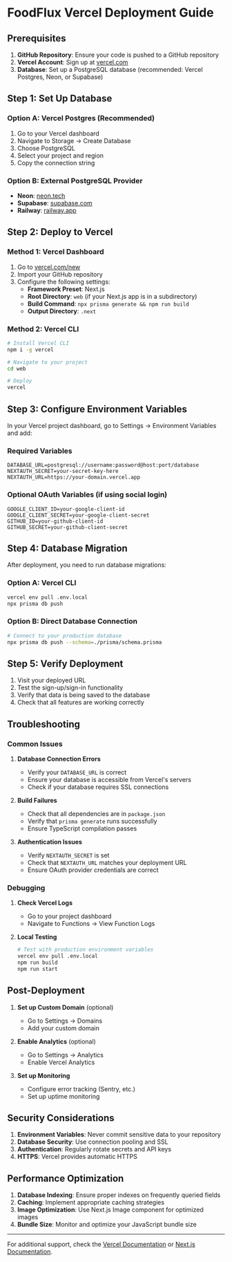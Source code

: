 # FoodFlux Vercel Deployment Guide

## Prerequisites

1. **GitHub Repository**: Ensure your code is pushed to a GitHub repository
2. **Vercel Account**: Sign up at [vercel.com](https://vercel.com)
3. **Database**: Set up a PostgreSQL database (recommended: Vercel Postgres, Neon, or Supabase)

## Step 1: Set Up Database

### Option A: Vercel Postgres (Recommended)
1. Go to your Vercel dashboard
2. Navigate to Storage → Create Database
3. Choose PostgreSQL
4. Select your project and region
5. Copy the connection string

### Option B: External PostgreSQL Provider
- **Neon**: [neon.tech](https://neon.tech)
- **Supabase**: [supabase.com](https://supabase.com)
- **Railway**: [railway.app](https://railway.app)

## Step 2: Deploy to Vercel

### Method 1: Vercel Dashboard
1. Go to [vercel.com/new](https://vercel.com/new)
2. Import your GitHub repository
3. Configure the following settings:
   - **Framework Preset**: Next.js
   - **Root Directory**: `web` (if your Next.js app is in a subdirectory)
   - **Build Command**: `npx prisma generate && npm run build`
   - **Output Directory**: `.next`

### Method 2: Vercel CLI
```bash
# Install Vercel CLI
npm i -g vercel

# Navigate to your project
cd web

# Deploy
vercel
```

## Step 3: Configure Environment Variables

In your Vercel project dashboard, go to Settings → Environment Variables and add:

### Required Variables
```
DATABASE_URL=postgresql://username:password@host:port/database
NEXTAUTH_SECRET=your-secret-key-here
NEXTAUTH_URL=https://your-domain.vercel.app
```

### Optional OAuth Variables (if using social login)
```
GOOGLE_CLIENT_ID=your-google-client-id
GOOGLE_CLIENT_SECRET=your-google-client-secret
GITHUB_ID=your-github-client-id
GITHUB_SECRET=your-github-client-secret
```

## Step 4: Database Migration

After deployment, you need to run database migrations:

### Option A: Vercel CLI
```bash
vercel env pull .env.local
npx prisma db push
```

### Option B: Direct Database Connection
```bash
# Connect to your production database
npx prisma db push --schema=./prisma/schema.prisma
```

## Step 5: Verify Deployment

1. Visit your deployed URL
2. Test the sign-up/sign-in functionality
3. Verify that data is being saved to the database
4. Check that all features are working correctly

## Troubleshooting

### Common Issues

1. **Database Connection Errors**
   - Verify your `DATABASE_URL` is correct
   - Ensure your database is accessible from Vercel's servers
   - Check if your database requires SSL connections

2. **Build Failures**
   - Check that all dependencies are in `package.json`
   - Verify that `prisma generate` runs successfully
   - Ensure TypeScript compilation passes

3. **Authentication Issues**
   - Verify `NEXTAUTH_SECRET` is set
   - Check that `NEXTAUTH_URL` matches your deployment URL
   - Ensure OAuth provider credentials are correct

### Debugging

1. **Check Vercel Logs**
   - Go to your project dashboard
   - Navigate to Functions → View Function Logs

2. **Local Testing**
   ```bash
   # Test with production environment variables
   vercel env pull .env.local
   npm run build
   npm run start
   ```

## Post-Deployment

1. **Set up Custom Domain** (optional)
   - Go to Settings → Domains
   - Add your custom domain

2. **Enable Analytics** (optional)
   - Go to Settings → Analytics
   - Enable Vercel Analytics

3. **Set up Monitoring**
   - Configure error tracking (Sentry, etc.)
   - Set up uptime monitoring

## Security Considerations

1. **Environment Variables**: Never commit sensitive data to your repository
2. **Database Security**: Use connection pooling and SSL
3. **Authentication**: Regularly rotate secrets and API keys
4. **HTTPS**: Vercel provides automatic HTTPS

## Performance Optimization

1. **Database Indexing**: Ensure proper indexes on frequently queried fields
2. **Caching**: Implement appropriate caching strategies
3. **Image Optimization**: Use Next.js Image component for optimized images
4. **Bundle Size**: Monitor and optimize your JavaScript bundle size

---

For additional support, check the [Vercel Documentation](https://vercel.com/docs) or [Next.js Documentation](https://nextjs.org/docs).
